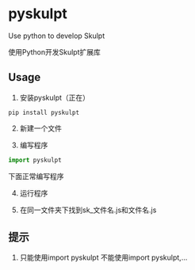 # pyskulpt
Use python to develop Skulpt

使用Python开发Skulpt扩展库

## Usage
1. 安装pyskulpt（正在）

```pip install pyskulpt```

2. 新建一个文件

3. 编写程序

```python
import pyskulpt
```

下面正常编写程序

4. 运行程序

5. 在同一文件夹下找到sk_文件名.js和文件名.js

## 提示

1. 只能使用import pyskulpt 不能使用import pyskulpt,...

